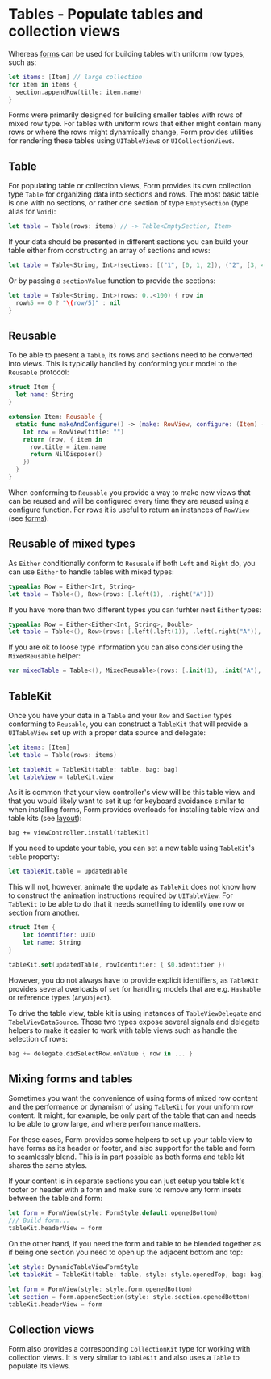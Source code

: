 # Tables - Populate tables and collection views

Whereas [forms](./Forms.md) can be used for building tables with uniform row types, such as:

```swift
let items: [Item] // large collection
for item in items {
  section.appendRow(title: item.name)
}
```

Forms were primarily designed for building smaller tables with rows of mixed row type. For tables with uniform rows that either might contain many rows or where the rows might dynamically change, Form provides utilities for rendering these tables using `UITableView`s or `UICollectionView`s.

## Table

For populating table or collection views, Form provides its own collection type `Table` for organizing data into sections and rows. The most basic table is one with no sections, or rather one section of type `EmptySection` (type alias for `Void`):

```swift
let table = Table(rows: items) // -> Table<EmptySection, Item>
```

If your data should be presented in different sections you can build your table either from constructing an array of sections and rows:

```swift
let table = Table<String, Int>(sections: [("1", [0, 1, 2]), ("2", [3, 4])])
```

Or by passing a `sectionValue` function to provide the sections:

```swift
let table = Table<String, Int>(rows: 0..<100) { row in 
  row%5 == 0 ? "\(row/5)" : nil
}
```

## Reusable

To be able to present a `Table`, its rows and sections need to be converted into views. This is typically handled by conforming your model to the `Reusable` protocol:

```swift
struct Item {
  let name: String 
}

extension Item: Reusable {
  static func makeAndConfigure() -> (make: RowView, configure: (Item) -> Disposable) {
    let row = RowView(title: "")
    return (row, { item in
      row.title = item.name
      return NilDisposer()
    })
  }
}
```

When conforming to `Reusable` you provide a way to make new views that can be reused and will be configured every time they are reused using a configure function. For rows it is useful to return an instances of `RowView` (see [forms](./forms)).

## Reusable of mixed types

As `Either` conditionally conform to `Resusale` if both `Left` and `Right` do, you can use `Either` to handle tables with mixed types:

```swift
typealias Row = Either<Int, String>
let table = Table<(), Row>(rows: [.left(1), .right("A")])
```

If you have more than two different types you can furhter nest `Either` types:

```swift
typealias Row = Either<Either<Int, String>, Double>
let table = Table<(), Row>(rows: [.left(.left(1)), .left(.right("A")), .right(3.14)]])
```

If you are ok to loose type information you can also consider using the `MixedReusable` helper:

```swift 
var mixedTable = Table<(), MixedReusable>(rows: [.init(1), .init("A"), .init("B"), .init(2)])
```

## TableKit

Once you have your data in a `Table` and your `Row` and `Section` types conforming to `Reusable`, you can construct a `TableKit` that will provide a `UITableView` set up with a proper data source and delegate:

```swift
let items: [Item]
let table = Table(rows: items)

let tableKit = TableKit(table: table, bag: bag)
let tableView = tableKit.view
```

As it is common that your view controller's view will be this table view and that you would likely want to set it up for keyboard avoidance similar to when installing forms, Form provides overloads for installing table view and table kits (see [layout](./Layout.md)):

```
bag += viewController.install(tableKit)
```

If you need to update your table, you can set a new table using `TableKit`'s `table` property:

```swift
let tableKit.table = updatedTable
```

This will not, however, animate the update as `TableKit` does not know how to construct the animation instructions required by `UITableView`. For `TableKit` to be able to do that it needs something to identify one row or section from another. 

```swift
struct Item {
    let identifier: UUID
    let name: String 
}

tableKit.set(updatedTable, rowIdentifier: { $0.identifier })
```

However, you do not always have to provide explicit identifiers, as `TableKit` provides several overloads of `set` for handling models that are e.g. `Hashable` or reference types (`AnyObject`).
 
To drive the table view, table kit is using instances of `TableViewDelegate` and `TabelViewDataSource`. Those two types expose several signals and delegate helpers to make it easier to work with table views such as handle the selection of rows:

```swift
bag += delegate.didSelectRow.onValue { row in ... }
```
 
## Mixing forms and tables

Sometimes you want the convenience of using forms of mixed row content and the performance or dynamism of using `TableKit` for your uniform row content. It might, for example, be only part of the table that can and needs to be able to grow large, and where performance matters. 

For these cases, Form provides some helpers to set up your table view to have forms as its header or footer, and also support for the table and form to seamlessly blend. This is in part possible as both forms and table kit shares the same styles.

If your content is in separate sections you can just setup you table kit's footer or header with a form and make sure to remove any form insets between the table and form:

```swift
let form = FormView(style: FormStyle.default.openedBottom)
/// Build form...
tableKit.headerView = form
```

On the other hand, if you need the form and table to be blended together as if being one section you need to open up the adjacent bottom and top:

```swift
let style: DynamicTableViewFormStyle
let tableKit = TableKit(table: table, style: style.openedTop, bag: bag)

let form = FormView(style: style.form.openedBottom)
let section = form.appendSection(style: style.section.openedBottom)
tableKit.headerView = form
```

## Collection views

Form also provides a corresponding `CollectionKit` type for working with collection views. It is very similar to `TableKit` and also uses a `Table` to populate its views.

